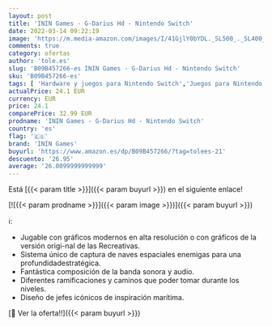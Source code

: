 ```yaml
---
layout: post
title: 'ININ Games - G-Darius Hd - Nintendo Switch'
date: 2022-03-14 09:22:19
image: 'https://m.media-amazon.com/images/I/41GjlY0bYDL._SL500_._SL400_.jpg'
comments: true
category: ofertas
author: 'tole.es'
slug: 'B09B457266-es ININ Games - G-Darius Hd - Nintendo Switch'
sku: 'B09B457266-es'
tags: [ 'Hardware y juegos para Nintendo Switch','Juegos para Nintendo Switch','Videojuegos','inin games','nintendo', ]
actualPrice: 24.1 EUR
currency: EUR
price: 24.1
comparePrice: 32.99 EUR
prodname: 'ININ Games - G-Darius Hd - Nintendo Switch'
country: 'es'
flag: '🇪🇸'
brand: 'ININ Games'
buyurl: 'https://www.amazon.es/dp/B09B457266/?tag=tolees-21'
descuento: '26.95'
average: '26.0099999999999'
---
```


Está [{{< param title >}}]({{< param buyurl >}}) en el siguiente enlace!

[![{{< param prodname >}}]({{< param image >}})]({{< param buyurl >}})

ℹ️:

- Jugable con gráficos modernos en alta resolución o con gráficos de la versión origi-nal de las Recreativas.
- Sistema único de captura de naves espaciales enemigas para una profundidadestratégica.
- Fantástica composición de la banda sonora y audio.
- Diferentes ramificaciones y caminos que poder tomar durante los niveles.
- Diseño de jefes icónicos de inspiración marítima.

[🛒 Ver la oferta!!]({{< param buyurl >}})
